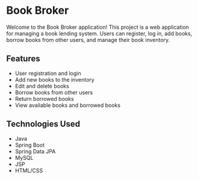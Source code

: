 # Book Broker

Welcome to the Book Broker application! This project is a web application for managing a book lending system. Users can register, log in, add books, borrow books from other users, and manage their book inventory.

## Features

- User registration and login
- Add new books to the inventory
- Edit and delete books
- Borrow books from other users
- Return borrowed books
- View available books and borrowed books

## Technologies Used

- Java
- Spring Boot
- Spring Data JPA
- MySQL
- JSP
- HTML/CSS
